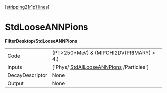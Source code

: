 [[stripping21r1p1 lines]](./stripping21r1p1-index)

# StdLooseANNPions

**FilterDesktop/StdLooseANNPions**

|                 |                                                                                     |
|-----------------|-------------------------------------------------------------------------------------|
| Code            | (PT\>250\*MeV) & (MIPCHI2DV(PRIMARY) \> 4.)                                         |
| Inputs          | ['Phys/ [StdAllLooseANNPions](./stripping21r1p1-stdalllooseannpions) /Particles'] |
| DecayDescriptor | None                                                                                |
| Output          | None                                                                                |
